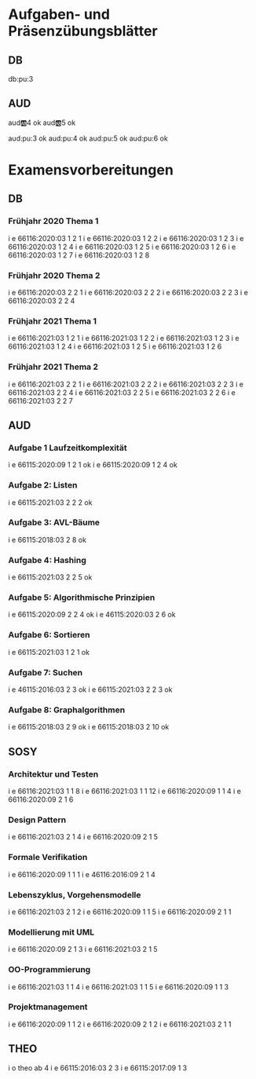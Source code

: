 # Aufgaben- und Präsenzübungsblätter

## DB

db:pu:3

## AUD

aud:ab:4 ok
aud:ab:5 ok

aud:pu:3 ok
aud:pu:4 ok
aud:pu:5 ok
aud:pu:6 ok

# Examensvorbereitungen

## DB

### Frühjahr 2020 Thema 1

i e 66116:2020:03 1 2 1
i e 66116:2020:03 1 2 2
i e 66116:2020:03 1 2 3
i e 66116:2020:03 1 2 4
i e 66116:2020:03 1 2 5
i e 66116:2020:03 1 2 6
i e 66116:2020:03 1 2 7
i e 66116:2020:03 1 2 8

### Frühjahr 2020 Thema 2

i e 66116:2020:03 2 2 1
i e 66116:2020:03 2 2 2
i e 66116:2020:03 2 2 3
i e 66116:2020:03 2 2 4

### Frühjahr 2021 Thema 1

i e 66116:2021:03 1 2 1
i e 66116:2021:03 1 2 2
i e 66116:2021:03 1 2 3
i e 66116:2021:03 1 2 4
i e 66116:2021:03 1 2 5
i e 66116:2021:03 1 2 6

### Frühjahr 2021 Thema 2

i e 66116:2021:03 2 2 1
i e 66116:2021:03 2 2 2
i e 66116:2021:03 2 2 3
i e 66116:2021:03 2 2 4
i e 66116:2021:03 2 2 5
i e 66116:2021:03 2 2 6
i e 66116:2021:03 2 2 7

## AUD

### Aufgabe 1 Laufzeitkomplexität

i e 66115:2020:09 1 2 1 ok
i e 66115:2020:09 1 2 4 ok

### Aufgabe 2: Listen

i e 66115:2021:03 2 2 2 ok

### Aufgabe 3: AVL-Bäume

i e 66115:2018:03 2 8 ok

### Aufgabe 4: Hashing

i e 66115:2021:03 2 2 5 ok

### Aufgabe 5: Algorithmische Prinzipien

i e 66115:2020:09 2 2 4 ok
i e 46115:2020:03 2 6 ok

### Aufgabe 6: Sortieren

i e 66115:2021:03 1 2 1 ok

### Aufgabe 7: Suchen

i e 46115:2016:03 2 3 ok
i e 66115:2021:03 2 2 3 ok

### Aufgabe 8: Graphalgorithmen

i e 66115:2018:03 2 9 ok
i e 66115:2018:03 2 10 ok

## SOSY

### Architektur und Testen

i e 66116:2021:03 1 1 8
i e 66116:2021:03 1 1 12
i e 66116:2020:09 1 1 4
i e 66116:2020:09 2 1 6

### Design Pattern

i e 66116:2021:03 2 1 4
i e 66116:2020:09 2 1 5

### Formale Verifikation

i e 66116:2020:09 1 1 1
i e 46116:2016:09 2 1 4

### Lebenszyklus, Vorgehensmodelle

i e 66116:2021:03 2 1 2
i e 66116:2020:09 1 1 5
i e 66116:2020:09 2 1 1

### Modellierung mit UML

i e 66116:2020:09 2 1 3
i e 66116:2021:03 2 1 5

### OO-Programmierung

i e 66116:2021:03 1 1 4
i e 66116:2021:03 1 1 5
i e 66116:2020:09 1 1 3

### Projektmanagement

i e 66116:2020:09 1 1 2
i e 66116:2020:09 2 1 2
i e 66116:2021:03 2 1 1

## THEO

i o theo ab 4
i e 66115:2016:03 2 3
i e 66115:2017:09 1 3
